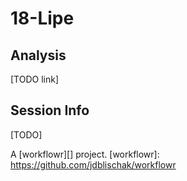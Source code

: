 # 18-Lipe

## Analysis
[TODO link] 

## Session Info
[TODO] 

A [workflowr][] project.
[workflowr]: https://github.com/jdblischak/workflowr
